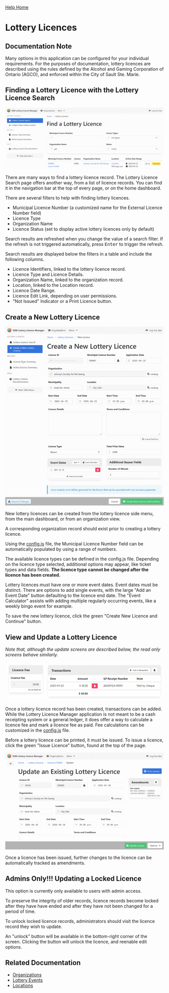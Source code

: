 [Help Home](readme.md)

# Lottery Licences

## Documentation Note

Many options in this application can be configured for your individual requirements.
For the purposes of documentation, lottery licences are described using the rules defined
by the Alcohol and Gaming Corporation of Ontario (AGCO),
and enforced within the City of Sault Ste. Marie.

## Finding a Lottery Licence with the Lottery Licence Search

![Lottery Licence Search](assets/images/licence-search.png)

There are many ways to find a lottery licence record.
The Lottery Licence Search page offers another way, from a list of licence records.
You can find it in the navigation bar at the top of every page, or on the home dashboard.

There are several filters to help with finding lottery licences.

-   Municipal Licence Number (a customized name for the External Licence Number field)
-   Licence Type
-   Organization Name
-   Licence Status (set to display active lottery licences only by default)

Search results are refreshed when you change the value of a search filter.
If the refresh is not triggered automatically, press <kbd>Enter</kbd> to trigger the refresh.

Search results are displayed below the filters in a table and include the following columns.

-   Licence Identifiers, linked to the lottery licence record.
-   Licence Type and Licence Details.
-   Organization Name, linked to the organization record.
-   Location, linked to the Location record.
-   Licence Date Range.
-   Licence Edit Link, depending on user permissions.
-   "Not Issued" Indicator or a Print Licence button.

## Create a New Lottery Licence

![Create a New Lottery Licence](assets/images/licence-create.png)

New lottery licences can be created from the lottery licence side menu,
from the main dashboard, or from an organization view.

A corresponding organization record should exist prior to creating
a lottery licence.

Using the [config.js](admin-configJS.md) file, the Municipal Licence Number field can be automatically populated
by using a range of numbers.

The available licence types can be defined in the config.js file.
Depending on the licence type selected, additional options may appear,
like ticket types and data fields.
**The licence type cannot be changed after the licence has been created.**

Lottery licences must have one or more event dates.
Event dates must be distinct.
There are options to add single events, with the large "Add an Event Date" button
defaulting to the licence end date.
The "Event Calculator" assists with adding multiple regularly occurring events,
like a weekly bingo event for example.

To save the new lottery licence, click the green "Create New Licence and Continue" button.

## View and Update a Lottery Licence

_Note that, although the update screens are described below,
the read only screens behave similarly._

![Licence Fee and Transactions](assets/images/licence-edit-transactions.png)

Once a lottery licence record has been created, transactions can be added.
While the Lottery Licence Manager application is not meant to be
a cash receipting system or a general ledger,
it does offer a way to calculate a licence fee and mark a licence fee as paid.
Fee calculations can be customized in the [config.js](admin-configJS.md) file.

Before a lottery licence can be printed, it must be issued.
To issue a licence, click the green "Issue Licence" button,
found at the top of the page.

![Licence with Amendents](assets/images/licence-edit-amendments.png)

Once a licence has been issued, further changes to the licence can be
automatically tracked as amendments.

## Admins Only!!!  Updating a Locked Licence

This option is currently only available to users with admin access.

To preserve the integrity of older records, licence records become locked
after they have have ended and after they have not been changed for a period of time.

To unlock locked licence records, administrators should visit the licence record they wish to update.

An "unlock" button will be available in the bottom-right corner of the screen.
Clicking the button will unlock the licence, and reenable edit options.

## Related Documentation

-   [Organizations](organizations.md)
-   [Lottery Events](events.md)
-   [Locations](locations.md)
